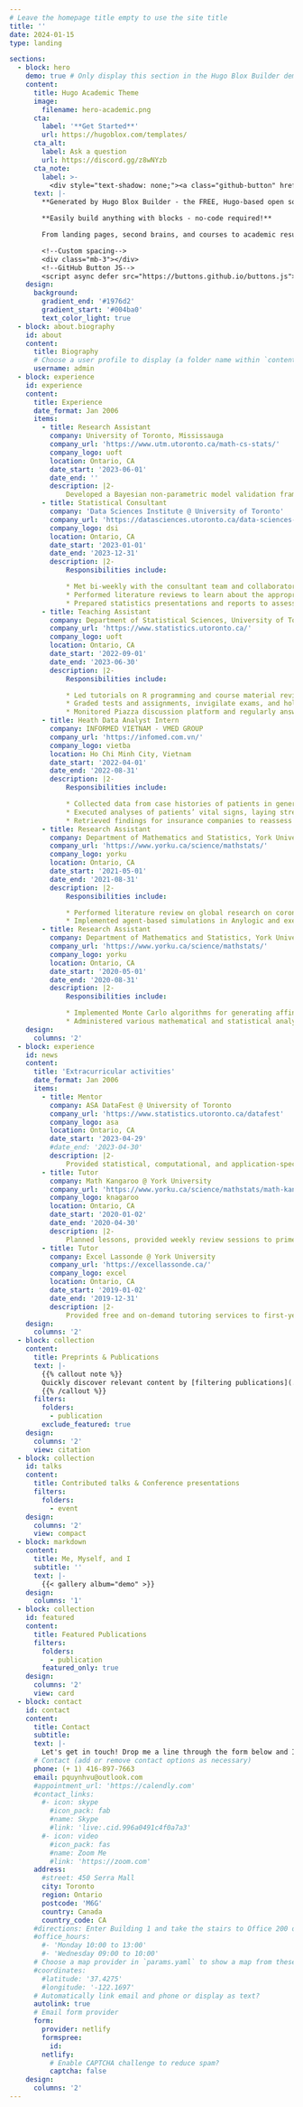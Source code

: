 ```yaml
---
# Leave the homepage title empty to use the site title
title: ''
date: 2024-01-15
type: landing

sections:
  - block: hero
    demo: true # Only display this section in the Hugo Blox Builder demo site
    content:
      title: Hugo Academic Theme
      image:
        filename: hero-academic.png
      cta:
        label: '**Get Started**'
        url: https://hugoblox.com/templates/
      cta_alt:
        label: Ask a question
        url: https://discord.gg/z8wNYzb
      cta_note:
        label: >-
          <div style="text-shadow: none;"><a class="github-button" href="https://github.com/HugoBlox/hugo-blox-builder" data-icon="octicon-star" data-size="large" data-show-count="true" aria-label="Star">Star Hugo Blox Builder</a></div><div style="text-shadow: none;"><a class="github-button" href="https://github.com/HugoBlox/theme-academic-cv" data-icon="octicon-star" data-size="large" data-show-count="true" aria-label="Star">Star the Academic template</a></div>
      text: |-
        **Generated by Hugo Blox Builder - the FREE, Hugo-based open source website builder trusted by 500,000+ sites.**

        **Easily build anything with blocks - no-code required!**

        From landing pages, second brains, and courses to academic resumés, conferences, and tech blogs.

        <!--Custom spacing-->
        <div class="mb-3"></div>
        <!--GitHub Button JS-->
        <script async defer src="https://buttons.github.io/buttons.js"></script>
    design:
      background:
        gradient_end: '#1976d2'
        gradient_start: '#004ba0'
        text_color_light: true
  - block: about.biography
    id: about
    content:
      title: Biography
      # Choose a user profile to display (a folder name within `content/authors/`)
      username: admin
  - block: experience
    id: experience
    content:
      title: Experience
      date_format: Jan 2006
      items:
        - title: Research Assistant
          company: University of Toronto, Mississauga
          company_url: 'https://www.utm.utoronto.ca/math-cs-stats/'
          company_logo: uoft
          location: Ontario, CA
          date_start: '2023-06-01'
          date_end: ''
          description: |2-
              Developed a Bayesian non-parametric model validation framework for right-censored data based on Kullback-Leibler divergence and the Beta-Stacy processes.
        - title: Statistical Consultant
          company: 'Data Sciences Institute @ University of Toronto' 
          company_url: 'https://datasciences.utoronto.ca/data-sciences-cafe/'
          company_logo: dsi
          location: Ontario, CA
          date_start: '2023-01-01'
          date_end: '2023-12-31'
          description: |2-
              Responsibilities include:

              * Met bi-weekly with the consultant team and collaborators in other social and physical science fields who work on data-driven projects and give advice on how to run their experiments optimally and apply appropriate statistical analyses to each respective project.
              * Performed literature reviews to learn about the appropriate statistical analyses and research statistical communication techniques to felicitously engage with non-statistical collaborators and help build a “tip sheet" of statistical methods for different disciplines.
              * Prepared statistics presentations and reports to assess the appropriateness of analyses and provide verbal feedback on any underlying statistical fallacies and paradoxes to both lay and statistical audiences for improvement.
        - title: Teaching Assistant
          company: Department of Statistical Sciences, University of Toronto 
          company_url: 'https://www.statistics.utoronto.ca/'
          company_logo: uoft
          location: Ontario, CA
          date_start: '2022-09-01'
          date_end: '2023-06-30'
          description: |2-
              Responsibilities include:

              * Led tutorials on R programming and course material revision with undergraduate students.
              * Graded tests and assignments, invigilate exams, and hold weekly office hours to dispense interpretation and clarification on class materials.
              * Monitored Piazza discussion platform and regularly answered students' questions to facilitate and moderate further discussions.
        - title: Heath Data Analyst Intern
          company: INFORMED VIETNAM - VMED GROUP 
          company_url: 'https://infomed.com.vn/'
          company_logo: vietba
          location: Ho Chi Minh City, Vietnam 
          date_start: '2022-04-01'
          date_end: '2022-08-31'
          description: |2-
              Responsibilities include:

              * Collected data from case histories of patients in general hospitals across Ho Chi Minh City and Ha Noi (Vietnam) in accordance with HIPPA guidelines and internal procedures.
              * Executed analyses of patients’ vital signs, laying stress on pulse and respiration rates, along with blood pressure and oxygen saturation levels (spo2), found in clinical observations to establish a health index that measures risk factors for metabolic syndrome.
              * Retrieved findings for insurance companies to reassess life insurance options policies via policyholders’ health outcomes.
        - title: Research Assistant
          company: Department of Mathematics and Statistics, York University 
          company_url: 'https://www.yorku.ca/science/mathstats/'
          company_logo: yorku
          location: Ontario, CA
          date_start: '2021-05-01'
          date_end: '2021-08-31'
          description: |2-
              Responsibilities include:

              * Performed literature review on global research on coronavirus diseases (COVID-19) and liaised closely with other research assistant fellows and post-doctoral researchers to keep up with findings and developments within the team.
              * Implemented agent-based simulations in Anylogic and executed quantitative data analysis to assess the impact of antiviral pharmaceutical or non-pharmaceutical interventions in mitigating aerial and surface transmissions of COVID-19 pathogens under various vaccination coverage and theme park capacities.
        - title: Research Assistant
          company: Department of Mathematics and Statistics, York University 
          company_url: 'https://www.yorku.ca/science/mathstats/'
          company_logo: yorku
          location: Ontario, CA
          date_start: '2020-05-01'
          date_end: '2020-08-31'
          description: |2-
              Responsibilities include:

              * Implemented Monte Carlo algorithms for generating affine bounded pattern-avoiding permutations.
              * Administered various mathematical and statistical analyses to assess the validity of initial conjectures, the bijection, boundedness and centring properties of the Markov chains.  
    design:
      columns: '2'
  - block: experience
    id: news
    content:
      title: 'Extracurricular activities'
      date_format: Jan 2006
      items:
        - title: Mentor
          company: ASA DataFest @ University of Toronto
          company_url: 'https://www.statistics.utoronto.ca/datafest'
          company_logo: asa
          location: Ontario, CA
          date_start: '2023-04-29'
          #date_end: '2023-04-30'
          description: |2-
              Provided statistical, computational, and application-specific guidance during the competition as needed. 
        - title: Tutor
          company: Math Kangaroo @ York University
          company_url: 'https://www.yorku.ca/science/mathstats/math-kangaroo/'
          company_logo: knagaroo
          location: Ontario, CA
          date_start: '2020-01-02'
          date_end: '2020-04-30'
          description: |2-
              Planned lessons, provided weekly review sessions to prime students, and invigilated students during the Canadian Mathematics Kangaroo Contest.  
        - title: Tutor
          company: Excel Lassonde @ York University
          company_url: 'https://excellassonde.ca/'
          company_logo: excel
          location: Ontario, CA
          date_start: '2019-01-02'
          date_end: '2019-12-31'
          description: |2-
              Provided free and on-demand tutoring services to first-year science and engineering students in Calculus and Linear Algebra on a one-to-one basis.
    design:
      columns: '2'
  - block: collection
    content:
      title: Preprints & Publications
      text: |-
        {{% callout note %}}
        Quickly discover relevant content by [filtering publications](./publication/).
        {{% /callout %}}
      filters:
        folders:
          - publication
        exclude_featured: true
    design:
      columns: '2'
      view: citation
  - block: collection
    id: talks
    content:
      title: Contributed talks & Conference presentations
      filters:
        folders:
          - event
    design:
      columns: '2'
      view: compact
  - block: markdown
    content:
      title: Me, Myself, and I
      subtitle: ''
      text: |-
        {{< gallery album="demo" >}}
    design:
      columns: '1'
  - block: collection
    id: featured
    content:
      title: Featured Publications
      filters:
        folders:
          - publication
        featured_only: true
    design:
      columns: '2'
      view: card
  - block: contact
    id: contact
    content:
      title: Contact
      subtitle:
      text: |-
        Let's get in touch! Drop me a line through the form below and I'll get back to you at my earliest convenience.
      # Contact (add or remove contact options as necessary)
      phone: (+ 1) 416-897-7663
      email: pquynhvu@outlook.com
      #appointment_url: 'https://calendly.com'
      #contact_links:
        #- icon: skype
          #icon_pack: fab
          #name: Skype
          #link: 'live:.cid.996a0491c4f0a7a3'
        #- icon: video
          #icon_pack: fas
          #name: Zoom Me
          #link: 'https://zoom.com'
      address:
        #street: 450 Serra Mall
        city: Toronto
        region: Ontario
        postcode: 'M6G'
        country: Canada 
        country_code: CA
      #directions: Enter Building 1 and take the stairs to Office 200 on Floor 2
      #office_hours:
        #- 'Monday 10:00 to 13:00'
        #- 'Wednesday 09:00 to 10:00'
      # Choose a map provider in `params.yaml` to show a map from these coordinates
      #coordinates:
        #latitude: '37.4275'
        #longitude: '-122.1697'  
      # Automatically link email and phone or display as text?
      autolink: true
      # Email form provider
      form:
        provider: netlify
        formspree:
          id:
        netlify:
          # Enable CAPTCHA challenge to reduce spam?
          captcha: false
    design:
      columns: '2'
---
```

